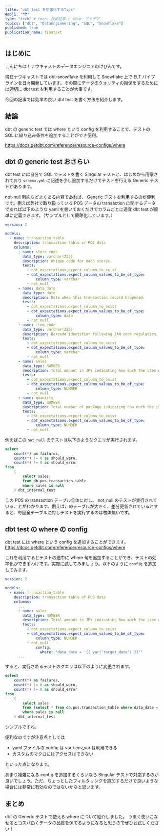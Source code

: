 ```yaml
---
title: "dbt test を効率化するTips"
emoji: "🗺️"
type: "tech" # tech: 技術記事 / idea: アイデア
topics: ["dbt", "DataEngineering", "SQL", "Snowflake"]
published: true
publication_name: finatext
---
```


## はじめに

こんにちは！ナウキャストのデータエンジニアのけびんです。

現在ナウキャストでは dbt-snowflake を利用して Snowflake 上で ELT パイプラインを日々開発しています。その際にデータのクォリティの担保をするためには適切に dbt test を利用することが大事です。

今回の記事では効率の良い dbt test を書く方法を紹介します。


## 結論

dbt の generic test では where という config を利用することで、テストの SQL に絞り込み条件を追加することができ便利。

https://docs.getdbt.com/reference/resource-configs/where


## dbt の generic test おさらい

dbt test には自分で SQL でテストを書く Singular テストと、はじめから用意されており `schema.yml` に記述を少し追加するだけでテストを行える Generic テストがあります。

not-null 制約などよくある内容であれば、 Generic テストを利用するのが便利です。例えば弊社で取り扱っている POS データの transaction に関するデータであれば以下のような yaml を書いておくだけでカラムごとに適宜 dbt test が簡単に定義できます。（サンプルとして簡略化しています。）


```yaml
version: 2

models:
  - name: transaction_table
    description: transaction table of POS data
    columns:
      - name: store_code
        data_type: varchar(225)
        description: Unique code for each stores.
        tests:
          - dbt_expectations.expect_column_to_exist
          - dbt_expectations.expect_column_values_to_be_of_type:
              column_type: varchar
          - not_null
      - name: data_date
        data_type: date
        description: Date when this transaction record happened.
        tests:
          - dbt_expectations.expect_column_to_exist
          - dbt_expectations.expect_column_values_to_be_of_type:
              column_type: date
          - not_null
      - name: item_code
        data_type: varchar(225)
        description: Barcode identifier following JAN code regulation.
        tests:
          - dbt_expectations.expect_column_to_exist
          - dbt_expectations.expect_column_values_to_be_of_type:
              column_type: varchar
          - not_null
      - name: sales
        data_type: NUMBER
        description: Total amount in JPY indicating how much the item was sold at the date.
        tests:
          - dbt_expectations.expect_column_to_exist
          - dbt_expectations.expect_column_values_to_be_of_type:
              column_type: NUMBER
          - not_null
      - name: quantity
        data_type: NUMBER
        description: Total number of package indicating how much the item was sold at the date.
        tests:
          - dbt_expectations.expect_column_to_exist
          - dbt_expectations.expect_column_values_to_be_of_type:
              column_type: NUMBER
          - not_null
```

例えばこの `not_null` のテストは以下のようなクエリが実行されます。

```sql
select
    count(*) as failures,
    count(*) != 0 as should_warn,
    count(*) != 0 as should_error
from
    (
        select sales
        from db.pos.transaction_table
        where sales is null
    ) dbt_internal_test
```

この POS の transaction テーブル全体に対し、 not_null のテストが実行されていることがわかります。例えばこのテーブルが大きく、差分更新されているとすると、毎回全テーブルに対しテストを実行するのは勿体無いです。



## dbt test の where の config

dbt test には where という config を追加することができます。
https://docs.getdbt.com/reference/resource-configs/where

これを利用するとテストの途中に where 句を追加することができ、テストの効率化ができるわけです。実際に試してみましょう。以下のように `config` を追加してみます。

```yaml
version: 2

models:
  - name: transaction_table
    description: transaction table of POS data
    columns:
      ...
      - name: sales
        data_type: NUMBER
        description: Total amount in JPY indicating how much the item was sold at the date.
        tests:
          - dbt_expectations.expect_column_to_exist
          - dbt_expectations.expect_column_values_to_be_of_type:
              column_type: NUMBER
          - not_null
              config:
                where: "data_date = '{{ var('target_date') }}'"
      ...
```

すると、実行されるテストのクエリは以下のように変更されます。

```sql
select
    count(*) as failures,
    count(*) != 0 as should_warn,
    count(*) != 0 as should_error
from
    (
        select sales
        from (select * from db.pos.transaction_table where data_date = '2025-02-01') dbt_subquery -- ここが変更される
        where sales is null
    ) dbt_internal_test
```

シンプルですね。


便利なのですが注意点としては

* yaml ファイルの config は var / env_var は利用できる
* カスタムのマクロにはアクセスはできない

といった点になります。

あまり複雑になる config を追加するくらいなら Singular テストで対応するのが良いでしょう。ただ、ちょっとしたフィルタリングを追加するだけで良いような場合には非常に有効なのではないかなと思います。



## まとめ

dbt の Generic テストで使える where について紹介しました。
うまく使いこなせるとコスパ良くデータの品質を保てるようになると思うのでぜひお試しください！